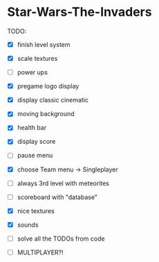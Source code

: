 # Star-Wars-The-Invaders

TODO:


- [X] finish level system
- [X] scale textures
- [ ] power ups
- [X] pregame logo display
- [X] display classic cinematic
- [X] moving background
- [X] health bar
- [X] display score
- [ ] pause menu
- [X] choose Team menu -> Singleplayer
- [ ] always 3rd level with meteorites 
- [ ] scoreboard with "database"
- [X] nice textures
- [X] sounds
- [ ] solve all the TODOs from code
- [ ] MULTIPLAYER?!

